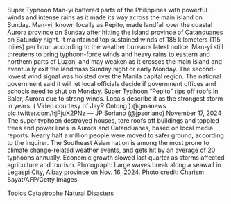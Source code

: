 Super Typhoon Man-yi battered parts of the Philippines with powerful winds and intense rains as it made its way across the main island on Sunday.
Man-yi, known locally as Pepito, made landfall over the coastal Aurora province on Sunday after hitting the island province of Catanduanes on Saturday night. It maintained top sustained winds of 185 kilometers (115 miles) per hour, according to the weather bureau’s latest notice.
Man-yi still threatens to bring typhoon-force winds and heavy rains to eastern and northern parts of Luzon, and may weaken as it crosses the main island and eventually exit the landmass Sunday night or early Monday. The second-lowest wind signal was hoisted over the Manila capital region.
The national government said it will let local officials decide if government offices and schools need to shut on Monday.
Super Typhoon “Pepito” rips off roofs in Baler, Aurora due to strong winds. Locals describe it as the strongest storm in years. ( Video courtesy of JayR Ontong ) @gmanews pic.twitter.com/hjPjuX2PNz
— JP Soriano (@jpsoriano) November 17, 2024
The super typhoon destroyed houses, tore roofs off buildings and toppled trees and power lines in Aurora and Catanduanes, based on local media reports. Nearly half a million people were moved to safer ground, according to the Inquirer.
The Southeast Asian nation is among the most prone to climate change-related weather events, and gets hit by an average of 20 typhoons annually. Economic growth slowed last quarter as storms affected agriculture and tourism.
Photograph: Large waves break along a seawall in Legaspi City, Albay province on Nov. 16, 2024. Photo credit: Charism Sayat/AFP/Getty Images

Topics
Catastrophe
Natural Disasters

